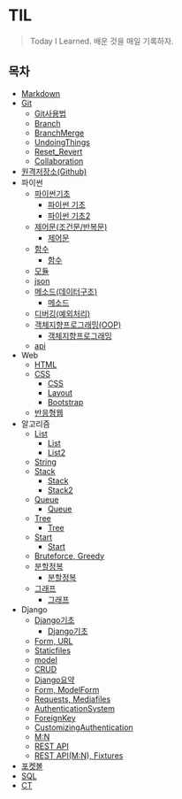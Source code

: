 # TIL

> Today I Learned. 배운 것을 매일 기록하자.



## 목차

- [Markdown](./Markdown/Markdown사용법.md)
- [Git](./Git)
  - [Git사용법](./Git/Git사용법.md)
  - [Branch](./Git/Branch.md)
  - [BranchMerge](./Git/BranchMerge.md)
  - [UndoingThings](./Git/UndoingThings.md)
  - [Reset_Revert](./Git/Reset_Revert.md)
  - [Collaboration](./Git/Collaboration.md)
- [원격저장소(Github)](./원격저장소(Github)/Github_활용법.md)
- 파이썬
  - [파이썬기초](./파이썬/파이썬기초)
    - [파이썬 기초](./파이썬/파이썬기초/파이썬기초.md)
    - [파이썬 기초2](./파이썬/파이썬기초/파이썬기초2.md)
  - [제어문(조건문/반복문)](./파이썬/제어문)
    - [제어문](./파이썬/제어문/제어문.md)
  - [함수](./파이썬/함수)
    - [함수](./파이썬/함수/함수.md)
  - [모듈](./파이썬/모듈/모듈.md)
  - [json](./파이썬/json/json.md)
  - [메소드(데이터구조)](./파이썬/메소드)
    - [메소드](./파이썬/메소드/메소드.md)
  - [디버깅(예외처리)](./파이썬/디버깅/디버깅.md)
  - [객체지향프로그래밍(OOP)](./파이썬/객체지향프로그래밍)
    - [객체지향프로그래밍](./파이썬/객체지향프로그래밍/객체지향프로그래밍.md)
  - [api](./파이썬/api/api.md)
- Web
  - [HTML](./Web/HTML/HTML.md)
  - [CSS](./Web/CSS)
    - [CSS](./Web/CSS/CSS.md)
    - [Layout](./Web/CSS/Layout.md)
    - [Bootstrap](./Web/CSS/Bootstrap.md)
  - [반응형웹](./Web/반응형웹/반응형웹.md)
- 알고리즘
  - [List](./알고리즘/List)
    - [List](./알고리즘/List/List.md)
    - [List2](./알고리즘/List/List2.md)
  - [String](./알고리즘/String/String.md)
  - [Stack](./알고리즘/Stack)
    - [Stack](./알고리즘/Stack/Stack.md)
    - [Stack2](./알고리즘/Stack/Stack2.md)
  - [Queue](./알고리즘/Queue)
    - [Queue](./알고리즘/Queue/Queue.md)
  - [Tree](./알고리즘/Tree)
    - [Tree](./알고리즘/Tree/Tree.md)
  - [Start](./알고리즘/Start)
    - [Start](./알고리즘/Start/Start.md)
  - [Bruteforce, Greedy](./알고리즘/Bruteforce_Greedy)
  - [분할정복](./알고리즘/분할정복)
    - [분할정복](./알고리즘/분할정복/분할정복.md)
  - [그래프](알고리즘/그래프)
    - [그래프](./알고리즘/그래프/그래프.md)
- Django
  - [Django기초](./Django/Django기초)
    - [Django기초](./Django/Django기초/Django기초.md)
  - [Form, URL](./Django/Form,URL/Form,URL.md)
  - [Staticfiles](./Django/Static_files/Static_files.md)
  - [model](./Django/model/Model.md)
  - [CRUD](./Django/CRUD/CRUD.md)
  - [Django요약](./Django/Django요약/Django요약.md)
  - [Form, ModelForm](./Django/Form_ModelForm/Form_ModelForm.md)
  - [Requests, Mediafiles](./Django/Requests_Mediafiles/Requests_Mediafiles.md)
  - [AuthenticationSystem](./Django/AuthenticationSystem/AuthenticationSystem.md)
  - [ForeignKey](./Django/Foreignkey/ForeignKey.md)
  - [CustomizingAuthentication](./Django/CustomizingAuthentication/CustomizingAuthentication.md)
  - [M:N](./Django/M대N/M대N.md)
  - [REST API](./Django/RESTAPI/RESTAPI.md)
  - [REST API(M:N), Fixtures](./Django/RESTAPI(mtm)_Fixtures/RESTAPI(mtm)_Fixtures.md)
- [포켓볼](./포켓볼/포켓볼.md)
- [SQL](./SQL/SQL.md)
- [CT](./CT/CT.md)
